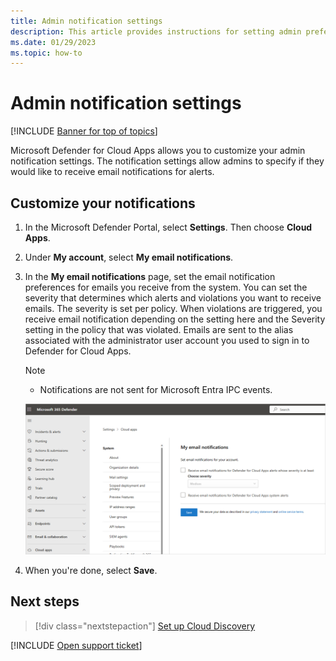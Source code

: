 ```yaml
---
title: Admin notification settings
description: This article provides instructions for setting admin preferences in Defender for Cloud Apps.
ms.date: 01/29/2023
ms.topic: how-to
---
```

# Admin notification settings

[!INCLUDE [Banner for top of topics](includes/)]

Microsoft Defender for Cloud Apps allows you to customize your admin notification settings. The notification settings allow admins to specify if they would like to receive email notifications for alerts.

## Customize your notifications

1. In the Microsoft Defender Portal, select **Settings**. Then choose **Cloud Apps**.
1. Under **My account**, select **My email notifications**.

1. In the **My email notifications** page, set the email notification preferences for emails you receive from the system. You can set the severity that determines which alerts and violations you want to receive emails. The severity is set per policy. When violations are triggered, you receive email notification depending on the setting here and the Severity setting in the policy that was violated. Emails are sent to the alias associated with the administrator user account you used to sign in to Defender for Cloud Apps.

    > [!NOTE]
    >
    > - Notifications are not sent for Microsoft Entra IPC events.

    ![notification settings.](media/notification-settings.png)

1. When you're done, select **Save**.

## Next steps

> [!div class="nextstepaction"]
> [Set up Cloud Discovery](set-up-cloud-discovery.md)

[!INCLUDE [Open support ticket](includes/support.md)]
